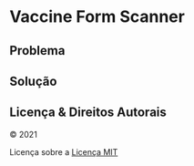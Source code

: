 # Vaccine Form Scanner

## Problema


## Solução


## Licença & Direitos Autorais

© 2021

Licença sobre a [Licença MIT](LICENSE)
